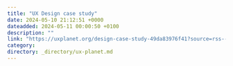 ```yaml
---
title: "UX Design case study"
date: 2024-05-10 21:12:51 +0000
dateadded: 2024-05-11 00:00:50 +0100
description: ""
link: "https://uxplanet.org/design-case-study-49da83976f41?source=rss----819cc2aaeee0---4"
category:
directory: _directory/ux-planet.md
---
```

